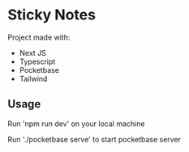 # Sticky Notes

Project made with: 
- Next JS
- Typescript
- Pocketbase 
- Tailwind



## Usage

Run 'npm run dev' on your local machine 

Run './pocketbase serve' to start pocketbase server
